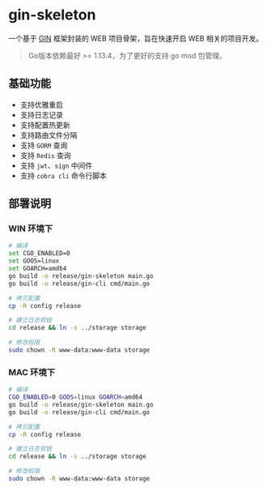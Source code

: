 # gin-skeleton

一个基于 [GIN](https://github.com/gin-gonic/gin) 框架封装的 WEB 项目骨架，旨在快速开启 WEB 相关的项目开发。

> Go版本依赖最好 >= 1.13.4，为了更好的支持 go mod 包管理。

## 基础功能

* 支持优雅重启
* 支持日志记录
* 支持配置热更新
* 支持路由文件分隔
* 支持 `GORM` 查询
* 支持 `Redis` 查询
* 支持 `jwt`、`sign` 中间件
* 支持 `cobra cli` 命令行脚本

## 部署说明

### WIN 环境下

```sh
# 编译
set CGO_ENABLED=0
set GOOS=linux
set GOARCH=amd64
go build -o release/gin-skeleton main.go
go build -o release/gin-cli cmd/main.go

# 拷贝配置
cp -R config release

# 建立日志软链
cd release && ln -s ../storage storage

# 修改权限
sudo chown -R www-data:www-data storage
```

### MAC 环境下

```sh
# 编译
CGO_ENABLED=0 GOOS=linux GOARCH=amd64 
go build -o release/gin-skeleton main.go
go build -o release/gin-cli cmd/main.go

# 拷贝配置
cp -R config release

# 建立日志软链
cd release && ln -s ../storage storage

# 修改权限
sudo chown -R www-data:www-data storage
```
